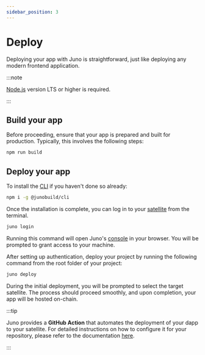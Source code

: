 ```yaml
---
sidebar_position: 3
---
```


# Deploy

Deploying your app with Juno is straightforward, just like deploying any modern frontend application.

:::note

[Node.js](https://nodejs.org/en/download/) version LTS or higher is required.

:::

## Build your app

Before proceeding, ensure that your app is prepared and built for production. Typically, this involves the following steps:

```bash
npm run build
```

## Deploy your app

To install the [CLI] if you haven't done so already:

```bash
npm i -g @junobuild/cli
```

Once the installation is complete, you can log in to your [satellite] from the terminal.

```bash
juno login
```

Running this command will open Juno's [console] in your browser. You will be prompted to grant access to your machine.

After setting up authentication, deploy your project by running the following command from the root folder of your project:

```bash
juno deploy
```

During the initial deployment, you will be prompted to select the target satellite. The process should proceed smoothly, and upon completion, your app will be hosted on-chain.

:::tip

Juno provides a **GitHub Action** that automates the deployment of your dapp to your satellite. For detailed instructions on how to configure it for your repository, please refer to the documentation [here](../guides/github-actions).

:::

[CLI]: ../miscellaneous/cli.mdx
[satellite]: ../terminology.md#satellite
[console]: ../terminology.md#console
